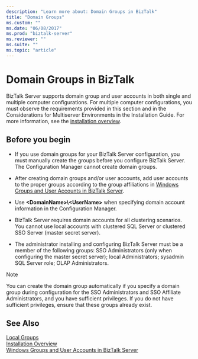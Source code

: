 ```yaml
---
description: "Learn more about: Domain Groups in BizTalk"
title: "Domain Groups"
ms.custom: ""
ms.date: "06/08/2017"
ms.prod: "biztalk-server"
ms.reviewer: ""
ms.suite: ""
ms.topic: "article"
---
```

# Domain Groups in BizTalk
BizTalk Server supports domain group and user accounts in both single and multiple computer configurations. For multiple computer configurations, you must observe the requirements provided in this section and in the Considerations for Multiserver Environments in the Installation Guide. For more information, see the [installation overview](../install-and-config-guides/biztalk-server-what-s-new-installation-configuration-and-upgrade.md).  
  
## Before you begin
-   If you use domain groups for your BizTalk Server configuration, you must manually create the groups before you configure BizTalk Server. The Configuration Manager cannot create domain groups.  
  
-   After creating domain groups and/or user accounts, add user accounts to the proper groups according to the group affiliations in [Windows Groups and User Accounts in BizTalk Server](../core/windows-groups-and-user-accounts-in-biztalk-server.md).  
  
-   Use **\<DomainName\>\\<UserName\>** when specifying domain account information in the Configuration Manager.  
  
-   BizTalk Server requires domain accounts for all clustering scenarios. You cannot use local accounts with clustered SQL Server or clustered SSO Server (master secret server).  
  
-   The administrator installing and configuring BizTalk Server must be a member of the following groups: SSO Administrators (only when configuring the master secret server); local Administrators; sysadmin SQL Server role; OLAP Administrators.  
  
> [!NOTE]
>  You can create the domain group automatically if you specify a domain group during configuration for the SSO Administrators and SSO Affiliate Administrators, and you have sufficient privileges. If you do not have sufficient privileges, ensure that these groups already exist.  
  
## See Also  
 [Local Groups](../core/local-groups.md)   
 [Installation Overview](../install-and-config-guides/biztalk-server-what-s-new-installation-configuration-and-upgrade.md)   
 [Windows Groups and User Accounts in BizTalk Server](../core/windows-groups-and-user-accounts-in-biztalk-server.md)
